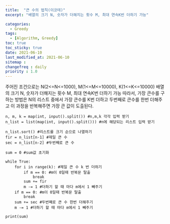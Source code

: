 ```yaml
---
title:  "큰 수의 법칙(이코테)"
excerpt: "배열의 크기 N, 숫자가 더해지는 횟수 M, 최대 연속K번 더하기 가능"

categories:
  - Greedy
tags:
  - [Algorithm, Greedy]
toc: true
toc_sticky: true
date: 2021-06-10
last_modified_at: 2021-06-10
sitemap :
changefreq : daily
priority : 1.0
---
```

주어진 조건으로는 N(2<=N<=1000), M(1<=M<=10000), K(1<=K<=10000)
배열의 크기 N, 숫자가 더해지는 횟수 M, 최대 연속K번 더하기 가능
따라서, 가장 큰수를 구하는 방법은 N의 리스트 중에서 가장 큰수를 K번 더하고 두번째로 큰수를 한번 더해주고 이 과정을 반복해주면 가장 큰 값이 도출된다.
```
n, m, k = map(int, input().split()) #n,m,k 각각 입력 받기
n_list = list(map(int, input().split())) #n에 해당되는 리스트 입력 받기

n_list.sort() #리스트를 크기 순으로 나열하기
fir = n_list[n-1] #제일 큰 수
sec = n_list[n-2] #두번째로 큰 수

sum = 0 #sum값 초기화

while True:
    for i in range(k): #제일 큰 수 k 번 더하기
        if m == 0: #m이 0일때 반복문 탈출
            break
        sum += fir
        m -= 1 #더하기 할 때 마다 m에서 1 빼주기
    if m == 0: #m이 0일때 반복문 탈출
        break
    sum += sec #두번째로 큰 수 한번 더해주기
    m -= 1 #더하기 할 때 마다 m에서 1 빼주기

print(sum)
```